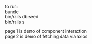 to run:\
bundle\
bin/rails db:seed\
bin/rails s

page 1 is demo of component interaction\
page 2 is demo of fetching data via axios
